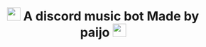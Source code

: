 <h1 align="center"><img src="./assets/Chou.gif" width="30px"> A discord music bot Made by paijo <img src="./assets/Chou.gif" width="30px"></h1>

